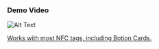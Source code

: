 <h3>Demo Video</h3>

![Alt Text](./botionnfc.gif)

<a href="https://botioncards.com">Works with most NFC tags, including Botion Cards.</a>
